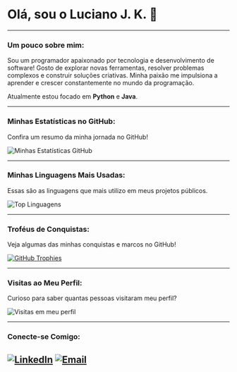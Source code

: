 # Olá, sou o **Luciano J. K.** 👋

---

### Um pouco sobre mim:

Sou um programador apaixonado por tecnologia e desenvolvimento de software! Gosto de explorar novas ferramentas, resolver problemas complexos e construir soluções criativas. Minha paixão me impulsiona a aprender e crescer constantemente no mundo da programação.

Atualmente estou focado em **Python** e **Java**.

---

### Minhas Estatísticas no GitHub:

Confira um resumo da minha jornada no GitHub!

![Minhas Estatísticas GitHub](https://github-readme-stats.vercel.app/api?username=LucianoKRTZ&show_icons=true&theme=dark&include_all_commits=true&count_private=true)

---

### Minhas Linguagens Mais Usadas:

Essas são as linguagens que mais utilizo em meus projetos públicos.

![Top Linguagens](https://github-readme-stats.vercel.app/api/top-langs/?username=LucianoKRTZ&layout=compact&theme=dark&hide_title=true)

---

### Troféus de Conquistas:

Veja algumas das minhas conquistas e marcos no GitHub!

[![GitHub Trophies](https://github-profile-trophy.vercel.app/?username=LucianoKRTZ&theme=dark&no-frame=true&no-bg=true)](https://github.com/ryo-ma/github-profile-trophy)

---

### Visitas ao Meu Perfil:

Curioso para saber quantas pessoas visitaram meu perfil?

![Visitas em meu perfil](https://komarev.com/ghpvc/?username=LucianoKRTZ&color=ff0000&label=Welcome+to+my+profile+you+are+visitor+nº:)

---

### Conecte-se Comigo:

[![LinkedIn](https://img.shields.io/badge/LinkedIn-0077B5?style=for-the-badge&logo=linkedin&logoColor=white)](https://www.linkedin.com/in/luciano-jose-kratzer)
[![Email](https://img.shields.io/badge/Email-D14836?style=for-the-badge&logo=gmail&logoColor=white)](mailto:lucianokratzer@hotmail.com)
---
